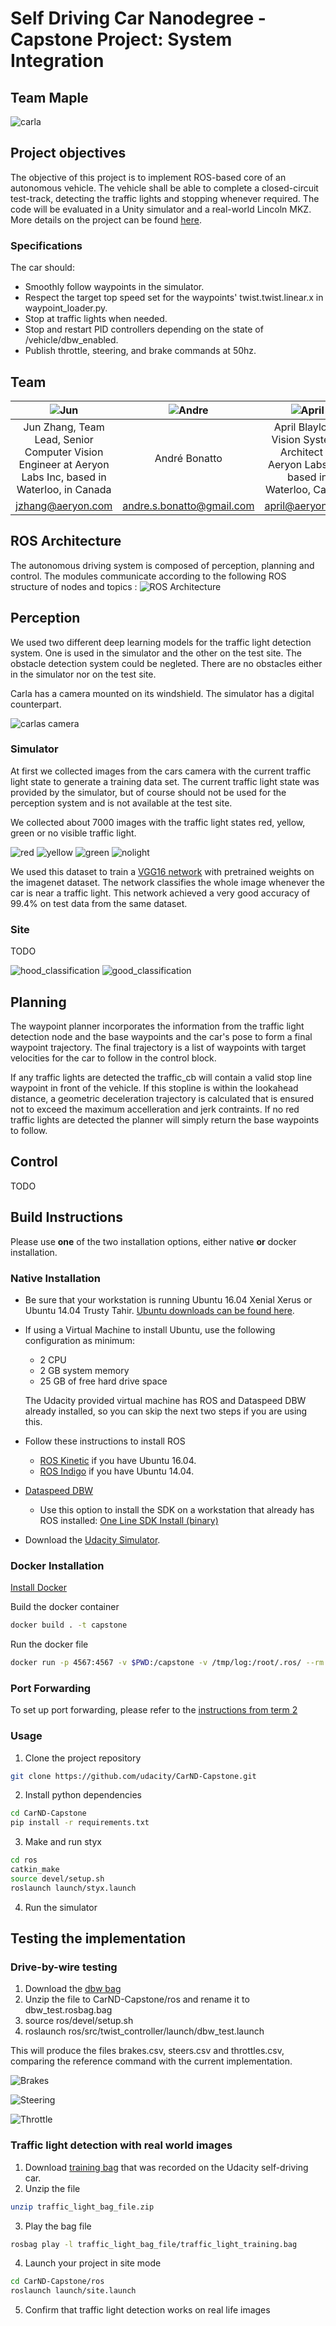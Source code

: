 # Self Driving Car Nanodegree - Capstone Project: System Integration

## Team Maple

![carla](./imgs/carla.jpeg)


## Project objectives
The objective of this project is to implement ROS-based core of an autonomous vehicle. The vehicle shall be able to complete a closed-circuit test-track, detecting the traffic lights and stopping whenever required. The code will be evaluated in a Unity simulator and a real-world Lincoln MKZ. More details on the project can be found [here](https://classroom.udacity.com/nanodegrees/nd013/parts/6047fe34-d93c-4f50-8336-b70ef10cb4b2/modules/e1a23b06-329a-4684-a717-ad476f0d8dff/lessons/462c933d-9f24-42d3-8bdc-a08a5fc866e4/concepts/5ab4b122-83e6-436d-850f-9f4d26627fd9).

### Specifications
The car should:  

* Smoothly follow waypoints in the simulator.  
* Respect the target top speed set for the waypoints' twist.twist.linear.x in waypoint_loader.py. 
* Stop at traffic lights when needed.
* Stop and restart PID controllers depending on the state of /vehicle/dbw_enabled.
* Publish throttle, steering, and brake commands at 50hz.


## Team

| ![Jun](./imgs/team/jun.jpeg)  | ![Andre](./imgs/team/andre.png)  |   ![April](./imgs/team/april.jpeg)| ![Fabian](./imgs/team/fabian.jpeg)|
|:---:|:---:|:---:|:---:|
| Jun Zhang, Team Lead, Senior Computer Vision Engineer at Aeryon Labs Inc, based in Waterloo, in Canada| André Bonatto |April Blaylock, Vision Systems Architect at Aeryon Labs Inc, based in Waterloo, Canada | Fabian Hertwig, Senior Data Scientist at MaibornWolff GmbH based in Munich, Germany |
|jzhang@aeryon.com|andre.s.bonatto@gmail.com|april@aeryon.com|fabian.hertwig@gmail.com|


## ROS Architecture
The autonomous driving system is composed of perception, planning and control. The modules communicate according to the following ROS structure of nodes and topics : 
![ROS Architecture](ros-architecture.png)


## Perception
We used two different deep learning models for the traffic light detection system. One is used in the simulator and the other on the test site. The obstacle detection system could be negleted. There are no obstacles either in the simulator nor on the test site.

Carla has a camera mounted on its windshield. The simulator has a digital counterpart.

![carlas camera](./imgs/carla_sdc_3.jpg)


### Simulator

At first we collected images from the cars camera with the current traffic light state to generate a training data set. The current traffic light state was provided by the simulator, but of course should not be used for the perception system and is not available at the test site.

We collected about 7000 images with the traffic light states red, yellow, green or no visible traffic light.

![red](./imgs/red.png) ![yellow](./imgs/yellow.png) ![green](./imgs/green.png) ![nolight](./imgs/nolight.png)

We used this dataset to train a [VGG16 network](https://arxiv.org/abs/1409.1556) with pretrained weights on the imagenet dataset. The network classifies the whole image whenever the car is near a traffic light. This network achieved a very good accuracy of 99.4% on test data from the same dataset.

### Site

TODO

![hood_classification](./imgs/408.jpg)
![good_classification](./imgs/left0022.jpg)


## Planning

The waypoint planner incorporates the information from the traffic light detection node  and the base waypoints and the car's pose to form a final waypoint trajectory.  The final trajectory is a list of waypoints with target velocities for the car to follow in the control block.

If any traffic lights are detected the traffic_cb will contain a valid stop line waypoint in front of the vehicle.  If this stopline is within the lookahead distance, a geometric deceleration trajectory is calculated that is ensured not to exceed the maximum accelleration and jerk contraints. If no red traffic lights are detected the planner will simply return the base waypoints to follow.

## Control

TODO


## Build Instructions 

Please use **one** of the two installation options, either native **or** docker installation.

### Native Installation

* Be sure that your workstation is running Ubuntu 16.04 Xenial Xerus or Ubuntu 14.04 Trusty Tahir. [Ubuntu downloads can be found here](https://www.ubuntu.com/download/desktop).
* If using a Virtual Machine to install Ubuntu, use the following configuration as minimum:
  * 2 CPU
  * 2 GB system memory
  * 25 GB of free hard drive space

  The Udacity provided virtual machine has ROS and Dataspeed DBW already installed, so you can skip the next two steps if you are using this.

* Follow these instructions to install ROS
  * [ROS Kinetic](http://wiki.ros.org/kinetic/Installation/Ubuntu) if you have Ubuntu 16.04.
  * [ROS Indigo](http://wiki.ros.org/indigo/Installation/Ubuntu) if you have Ubuntu 14.04.
* [Dataspeed DBW](https://bitbucket.org/DataspeedInc/dbw_mkz_ros)
  * Use this option to install the SDK on a workstation that already has ROS installed: [One Line SDK Install (binary)](https://bitbucket.org/DataspeedInc/dbw_mkz_ros/src/81e63fcc335d7b64139d7482017d6a97b405e250/ROS_SETUP.md?fileviewer=file-view-default)
* Download the [Udacity Simulator](https://github.com/udacity/CarND-Capstone/releases).

### Docker Installation
[Install Docker](https://docs.docker.com/engine/installation/)

Build the docker container
```bash
docker build . -t capstone
```

Run the docker file
```bash
docker run -p 4567:4567 -v $PWD:/capstone -v /tmp/log:/root/.ros/ --rm -it capstone
```

### Port Forwarding
To set up port forwarding, please refer to the [instructions from term 2](https://classroom.udacity.com/nanodegrees/nd013/parts/40f38239-66b6-46ec-ae68-03afd8a601c8/modules/0949fca6-b379-42af-a919-ee50aa304e6a/lessons/f758c44c-5e40-4e01-93b5-1a82aa4e044f/concepts/16cf4a78-4fc7-49e1-8621-3450ca938b77)

### Usage

1. Clone the project repository
```bash
git clone https://github.com/udacity/CarND-Capstone.git
```

2. Install python dependencies
```bash
cd CarND-Capstone
pip install -r requirements.txt
```
3. Make and run styx
```bash
cd ros
catkin_make
source devel/setup.sh
roslaunch launch/styx.launch
```
4. Run the simulator

## Testing the implementation

### Drive-by-wire testing
1. Download the [dbw bag](https://s3-us-west-1.amazonaws.com/udacity-selfdrivingcar/files/reference.bag.zip)
2. Unzip the file to CarND-Capstone/ros and rename it to dbw_test.rosbag.bag
3. source ros/devel/setup.sh
4. roslaunch ros/src/twist_controller/launch/dbw_test.launch

This will produce the files brakes.csv, steers.csv and throttles.csv, comparing the reference command with the current implementation.

![Brakes](brakes.png)

![Steering](steers.png)

![Throttle](throttle.png)

### Traffic light detection with real world images
1. Download [training bag](https://s3-us-west-1.amazonaws.com/udacity-selfdrivingcar/traffic_light_bag_file.zip) that was recorded on the Udacity self-driving car.
2. Unzip the file
```bash
unzip traffic_light_bag_file.zip
```
3. Play the bag file
```bash
rosbag play -l traffic_light_bag_file/traffic_light_training.bag
```
4. Launch your project in site mode
```bash
cd CarND-Capstone/ros
roslaunch launch/site.launch
```
5. Confirm that traffic light detection works on real life images
